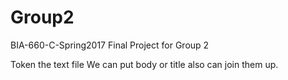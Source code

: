 # Group2
BIA-660-C-Spring2017 Final Project for Group 2

Token the text file
We can put body or title also can join them up.

